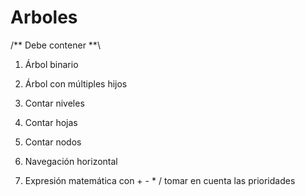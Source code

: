 # Arboles

/** Debe contener **\

1. Árbol binario

2. Árbol con múltiples hijos

3. Contar niveles

4. Contar hojas

5. Contar nodos

6. Navegación horizontal

7. Expresión matemática con + - \* / tomar en cuenta las prioridades
